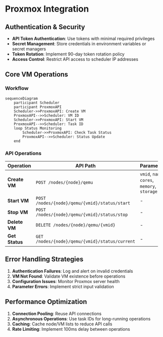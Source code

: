 # Proxmox Integration

## Authentication & Security
- **API Token Authentication**: Use tokens with minimal required privileges
- **Secret Management**: Store credentials in environment variables or secret managers
- **Token Rotation**: Implement 90-day token rotation policy
- **Access Control**: Restrict API access to scheduler IP addresses

## Core VM Operations
### Workflow
```mermaid
sequenceDiagram
    participant Scheduler
    participant ProxmoxAPI
    Scheduler->>ProxmoxAPI: Create VM
    ProxmoxAPI-->>Scheduler: VM ID
    Scheduler->>ProxmoxAPI: Start VM
    ProxmoxAPI-->>Scheduler: Task ID
    loop Status Monitoring
        Scheduler->>ProxmoxAPI: Check Task Status
        ProxmoxAPI-->>Scheduler: Status Update
    end
```

### API Operations
| Operation | API Path | Parameters |
|----------|----------|------------|
| **Create VM** | `POST /nodes/{node}/qemu` | `vmid`, `name`, `cores`, `memory`, `storage` |
| **Start VM** | `POST /nodes/{node}/qemu/{vmid}/status/start` | - |
| **Stop VM** | `POST /nodes/{node}/qemu/{vmid}/status/stop` | - |
| **Delete VM** | `DELETE /nodes/{node}/qemu/{vmid}` | - |
| **Get Status** | `GET /nodes/{node}/qemu/{vmid}/status/current` | - |

## Error Handling Strategies
1. **Authentication Failures**: Log and alert on invalid credentials
2. **VM Not Found**: Validate VM existence before operations
3. **Configuration Issues**: Monitor Proxmox server health
4. **Parameter Errors**: Implement strict input validation

## Performance Optimization
1. **Connection Pooling**: Reuse API connections
2. **Asynchronous Operations**: Use task IDs for long-running operations
3. **Caching**: Cache node/VM lists to reduce API calls
4. **Rate Limiting**: Implement 100ms delay between operations
